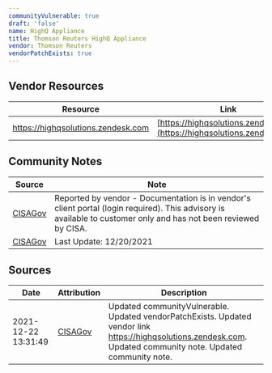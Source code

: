 ```yaml
---
communityVulnerable: true
draft: 'false'
name: HighQ Appliance
title: Thomson Reuters HighQ Appliance
vendor: Thomson Reuters
vendorPatchExists: true
---
```


## Vendor Resources
| Resource | Link |
| --- | --- |
| https://highqsolutions.zendesk.com | [https://highqsolutions.zendesk.com](https://highqsolutions.zendesk.com) |


## Community Notes
| Source | Note |
| --- | --- |
| [CISAGov](https://raw.githubusercontent.com/cisagov/log4j-affected-db/develop/README.md) | Reported by vendor - Documentation is in vendor's client portal (login required).  This advisory is available to customer only and has not been reviewed by CISA. |
| [CISAGov](https://raw.githubusercontent.com/cisagov/log4j-affected-db/develop/README.md) | Last Update: 12/20/2021 |

## Sources
| Date | Attribution | Description |
| --- | --- | --- |
| 2021-12-22 13:31:49 | [CISAGov](https://raw.githubusercontent.com/cisagov/log4j-affected-db/develop/README.md) | Updated communityVulnerable. Updated vendorPatchExists. Updated vendor link https://highqsolutions.zendesk.com. Updated community note. Updated community note.  |
